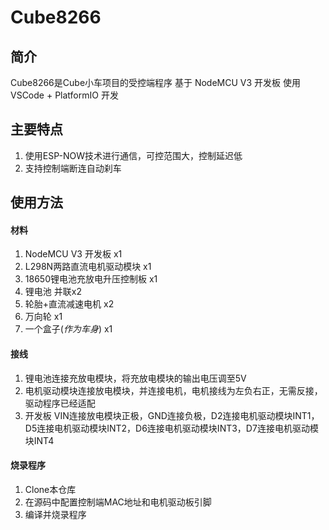 # Cube8266

## 简介
Cube8266是Cube小车项目的受控端程序
基于 NodeMCU V3 开发板
使用 VSCode + PlatformIO 开发

## 主要特点
1. 使用ESP-NOW技术进行通信，可控范围大，控制延迟低
2. 支持控制端断连自动刹车

## 使用方法

#### 材料
1. NodeMCU V3 开发板 x1
2. L298N两路直流电机驱动模块 x1
3. 18650锂电池充放电升压控制板 x1
4. 锂电池 并联x2
5. 轮胎+直流减速电机 x2
6. 万向轮 x1
7. 一个盒子(*作为车身*) x1

#### 接线
1. 锂电池连接充放电模块，将充放电模块的输出电压调至5V
2. 电机驱动模块连接放电模块，并连接电机，电机接线为左负右正，无需反接，驱动程序已经适配
3. 开发板 VIN连接放电模块正极，GND连接负极，D2连接电机驱动模块INT1，D5连接电机驱动模块INT2，D6连接电机驱动模块INT3，D7连接电机驱动模块INT4

#### 烧录程序
1. Clone本仓库
2. 在源码中配置控制端MAC地址和电机驱动板引脚
3. 编译并烧录程序